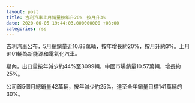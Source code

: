 ```yaml
---
layout: post
title: 吉利汽車上月銷量按年升20%　按月升3%
date: 2020-06-05 19:44:03.000000000 +08:00
categories: rss
---
```


吉利汽車公布，5月總銷量近10.88萬輛，按年增長約20%，按月升約3%。上月6101輛為新能源和電氣化汽車。

期內，出口量按年減少約44%至3099輛，中國市場銷量10.57萬輛，增長約25%。

公司首5個月總銷量42萬輛，按年減少約25%，達至全年銷量目標141萬輛的30%。
